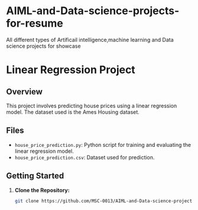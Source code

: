 # AIML-and-Data-science-projects-for-resume
All different types of Artificail intelligence,machine learning and Data science projects for showcase
# Linear Regression Project

## Overview

This project involves predicting house prices using a linear regression model. The dataset used is the Ames Housing dataset.

## Files

- `house_price_prediction.py`: Python script for training and evaluating the linear regression model.
- `house_price_prediction.csv`: Dataset used for prediction.

## Getting Started

1. **Clone the Repository:**
   ```bash
   git clone https://github.com/MSC-0013/AIML-and-Data-science-projects-for-resume.git
